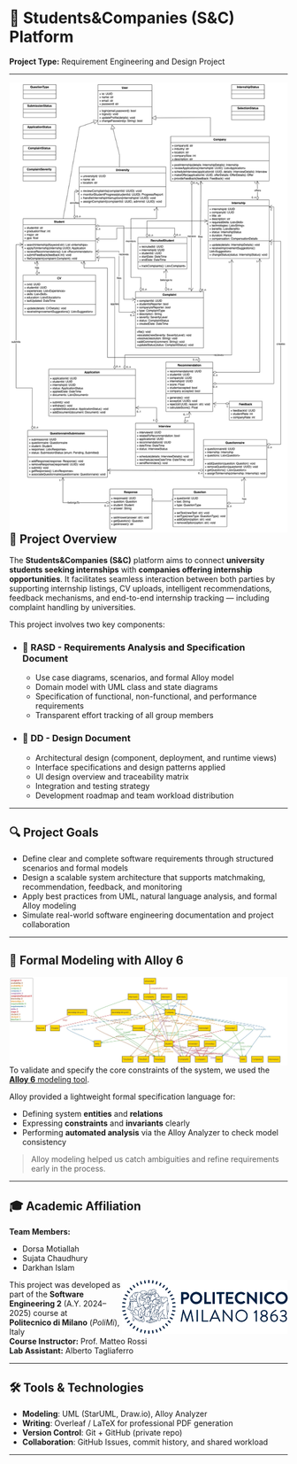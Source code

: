 # 💼 Students&Companies (S&C) Platform


**Project Type:** Requirement Engineering and Design Project  

---

<img src="Class Diagram.drawio (4).png" alt="Politecnico di Milano" width="800" align="right"/>

## 📌 Project Overview

The **Students&Companies (S&C)** platform aims to connect **university students seeking internships** with **companies offering internship opportunities**. It facilitates seamless interaction between both parties by supporting internship listings, CV uploads, intelligent recommendations, feedback mechanisms, and end-to-end internship tracking — including complaint handling by universities.

This project involves two key components:
 - ### 📘 RASD - Requirements Analysis and Specification Document

    - Use case diagrams, scenarios, and formal Alloy model
    - Domain model with UML class and state diagrams
    - Specification of functional, non-functional, and performance requirements
    - Transparent effort tracking of all group members

 - ### 📙 DD - Design Document

    - Architectural design (component, deployment, and runtime views)
    - Interface specifications and design patterns applied
    - UI design overview and traceability matrix
    - Integration and testing strategy
    - Development roadmap and team workload distribution

---

## 🔍 Project Goals

- Define clear and complete software requirements through structured scenarios and formal models
- Design a scalable system architecture that supports matchmaking, recommendation, feedback, and monitoring
- Apply best practices from UML, natural language analysis, and formal Alloy modeling
- Simulate real-world software engineering documentation and project collaboration

---
## 🧩 Formal Modeling with Alloy 6

<img src="Alloy2.jpg" alt="Politecnico di Milano" width="600" align="right"/>

To validate and specify the core constraints of the system, we used the [**Alloy 6** modeling tool](https://alloytools.org/).

Alloy provided a lightweight formal specification language for:

- Defining system **entities** and **relations**
- Expressing **constraints** and **invariants** clearly
- Performing **automated analysis** via the Alloy Analyzer to check model consistency

> Alloy modeling helped us catch ambiguities and refine requirements early in the process.
---
## 🎓 Academic Affiliation

**Team Members:**  
- Dorsa Motiallah  
- Sujata Chaudhury  
- Darkhan Islam

<img src="polimi.png" alt="Politecnico di Milano" width="300" align="right"/>

This project was developed as part of the **Software Engineering 2** (A.Y. 2024–2025) course at  
**Politecnico di Milano** (*PoliMi*), Italy  
**Course Instructor:** Prof. Matteo Rossi  
**Lab Assistant:** Alberto Tagliaferro  

---

## 🛠 Tools & Technologies

- **Modeling**: UML (StarUML, Draw.io), Alloy Analyzer
- **Writing**: Overleaf / LaTeX for professional PDF generation
- **Version Control**: Git + GitHub (private repo)
- **Collaboration**: GitHub Issues, commit history, and shared workload

---

